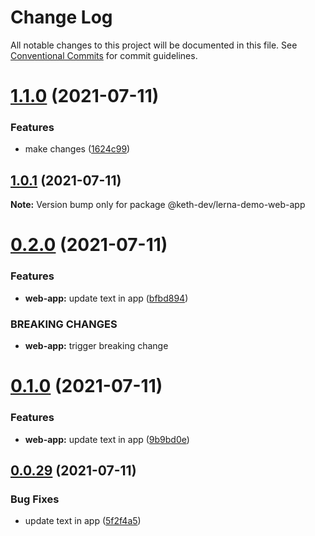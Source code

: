 # Change Log

All notable changes to this project will be documented in this file.
See [Conventional Commits](https://conventionalcommits.org) for commit guidelines.

# [1.1.0](https://github.com/keth-dev/react-lerna-demo/compare/@keth-dev/lerna-demo-web-app@1.0.1...@keth-dev/lerna-demo-web-app@1.1.0) (2021-07-11)


### Features

* make changes ([1624c99](https://github.com/keth-dev/react-lerna-demo/commit/1624c99f14bdad78eb86cb2f4ed6d21fbded4ab9))





## [1.0.1](https://github.com/keth-dev/react-lerna-demo/compare/@keth-dev/lerna-demo-web-app@0.2.0...@keth-dev/lerna-demo-web-app@1.0.1) (2021-07-11)

**Note:** Version bump only for package @keth-dev/lerna-demo-web-app





# [0.2.0](https://github.com/keth-dev/react-lerna-demo/compare/@keth-dev/lerna-demo-web-app@0.1.0...@keth-dev/lerna-demo-web-app@0.2.0) (2021-07-11)


### Features

* **web-app:** update text in app ([bfbd894](https://github.com/keth-dev/react-lerna-demo/commit/bfbd8942bed9c0353588bed87022ec44f1f7ca22))


### BREAKING CHANGES

* **web-app:** trigger breaking change





# [0.1.0](https://github.com/keth-dev/react-lerna-demo/compare/@keth-dev/lerna-demo-web-app@0.0.29...@keth-dev/lerna-demo-web-app@0.1.0) (2021-07-11)


### Features

* **web-app:** update text in app ([9b9bd0e](https://github.com/keth-dev/react-lerna-demo/commit/9b9bd0e99a356321270ef1184d0d4bdd6b71768c))





## [0.0.29](https://github.com/keth-dev/react-lerna-demo/compare/@keth-dev/lerna-demo-web-app@0.0.28...@keth-dev/lerna-demo-web-app@0.0.29) (2021-07-11)


### Bug Fixes

* update text in app ([5f2f4a5](https://github.com/keth-dev/react-lerna-demo/commit/5f2f4a535c1bc5a02f27e1afaa30f08a5f619e63))
